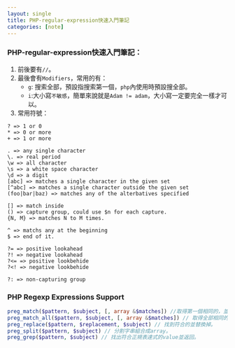 ```yaml
---
layout: single
title: PHP-regular-expression快速入門筆記
categories: [note]
---
```


### PHP-regular-expression快速入門筆記：

1. 前後要有`//`。
2. 最後會有`Modifiers`，常用的有：
   - `g`: 搜索全部，預設指搜索第一個，`php`內使用時預設搜全部。
   - `i`:大小寫`不敏感`，簡單來說就是`Adam != adam`，大小寫一定要完全一樣才可以。
3. 常用符號：

```
? => 1 or 0
* => 0 or more
+ => 1 or more

. => any single character
\. => real period
\w => all character
\s => a white space character
\d => a digit
[abc] => matches a single character in the given set
[^abc] => matches a single character outside the given set
(foo|bar|baz) => matches any of the alterbatives specified

[] => match inside
() => capture group, could use $n for each capture.
{N, M} => matches N to M times.

^ => matchs any at the beginning
$ => end of it.

?= => positive lookahead
?! => negative lookahead
?<= => positive lookbehide
?<! => negative lookbehide

?: => non-capturing group
```

### PHP Regexp Expressions Support

```php
preg_match($pattern, $subject, [, array &$matches]) //取得第一個相同的，並返回0or1, 若有第三個參數會將結果返回給參數。
preg_match_all($pattern, $subject, [, array &$matches]) // 取得全部相同的，並返回0or1, 若有第三個參數會將結果返回給參數。
preg_replace($pattern, $replacement, $subject) // 找到符合的並替換掉。
preg_split($pattern, $subject) // 分割字串組合成array。
preg_grep($pattern, $subject) // 找出符合正規表達式的value並返回。
```

